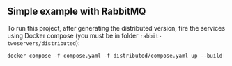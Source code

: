 ## Simple example with RabbitMQ

To run this project, after generating the distributed version, fire the services using Docker compose (you must be in folder `rabbit-twoservers/distributed`):

`docker compose -f compose.yaml -f distributed/compose.yaml up --build`